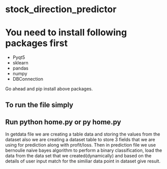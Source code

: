 # stock_direction_predictor

<h1>You need to install following packages first</h1>
<ul><li> Pyqt5</li>
<li>sklearn </li>
<li>pandas </li>
<li> numpy </li>
<li> DBConnection</li>
</ul>
<p>Go ahead and pip install above packages.</p>

<h2>To run the file simply </h2>
<h2>Run python home.py or py home.py</h2>

<p>In getdata file we are creating a table data and storing the values from the dataset
also we are creating a dataset table to store 3 fields that we are using for prediction 
along with profit/loss. 
Then in prediction file we use bernoulie naive bayes algorithm to perform a binary 
classification, load the data from the data set that we created(dynamically) and 
based on the details of user input match for the similiar data point in dataset
give result.</p>
